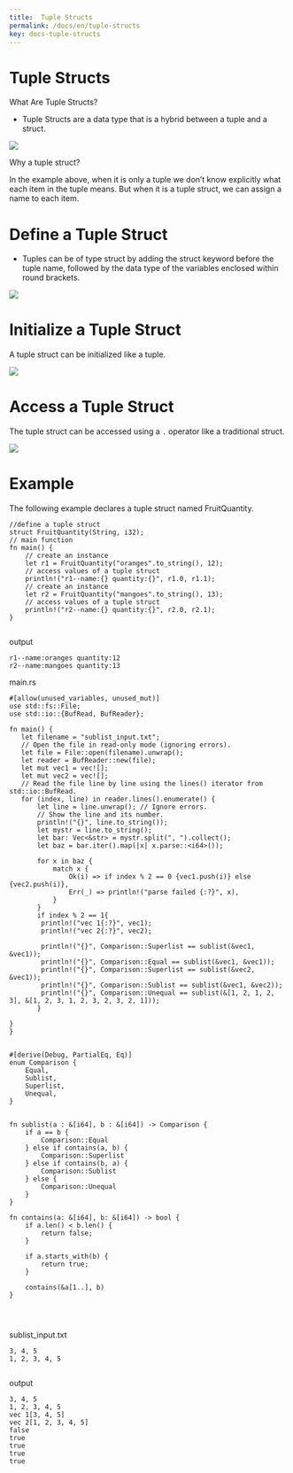 ```yaml
---
title:  Tuple Structs
permalink: /docs/en/tuple-structs
key: docs-tuple-structs
---
```



# Tuple Structs

What Are Tuple Structs? 
- Tuple Structs are a data type that is a hybrid between a tuple and a struct.

![](https://raw.githubusercontent.com/sangam14/RustLabs/master/img/tuple-struct-ex1.png)

Why a tuple struct?

In the example above, when it is only a tuple we don’t know explicitly what each item in the tuple means. But when it is a tuple struct, we can assign a
name to each item.

 # Define a Tuple Struct 
- Tuples can be of type struct by adding the struct keyword before the tuple name, followed by the data type of the variables enclosed within round brackets.

![](https://raw.githubusercontent.com/sangam14/RustLabs/master/img/tuple-struct-syntax.png)

# Initialize a Tuple Struct 
A tuple struct can be initialized like a tuple.

![](https://raw.githubusercontent.com/sangam14/RustLabs/master/img/tuple-struct-init.png)

# Access a Tuple Struct 
The tuple struct can be accessed using a `.` operator like a traditional struct.

![](https://raw.githubusercontent.com/sangam14/RustLabs/master/img/tuple-struct-access.png)

# Example
The following example declares a tuple struct named FruitQuantity.
```
//define a tuple struct
struct FruitQuantity(String, i32);
// main function
fn main() {
    // create an instance
    let r1 = FruitQuantity("oranges".to_string(), 12);
    // access values of a tuple struct
    println!("r1--name:{} quantity:{}", r1.0, r1.1);
    // create an instance
    let r2 = FruitQuantity("mangoes".to_string(), 13);
    // access values of a tuple struct
    println!("r2--name:{} quantity:{}", r2.0, r2.1);   
}


```

output

```
r1--name:oranges quantity:12
r2--name:mangoes quantity:13

```


main.rs 
```
#[allow(unused_variables, unused_mut)]
use std::fs::File;
use std::io::{BufRead, BufReader};
 
fn main() {
   let filename = "sublist_input.txt";
   // Open the file in read-only mode (ignoring errors).
   let file = File::open(filename).unwrap();
   let reader = BufReader::new(file);
   let mut vec1 = vec![];
   let mut vec2 = vec![];
   // Read the file line by line using the lines() iterator from std::io::BufRead.
   for (index, line) in reader.lines().enumerate() {
       let line = line.unwrap(); // Ignore errors.
       // Show the line and its number.
       println!("{}", line.to_string());
       let mystr = line.to_string();
       let bar: Vec<&str> = mystr.split(", ").collect();
       let baz = bar.iter().map(|x| x.parse::<i64>());

       for x in baz {
           match x {
               Ok(i) => if index % 2 == 0 {vec1.push(i)} else {vec2.push(i)},
               Err(_) => println!("parse failed {:?}", x),
           }
       }
       if index % 2 == 1{
        println!("vec 1{:?}", vec1);  
        println!("vec 2{:?}", vec2);   
   
        println!("{}", Comparison::Superlist == sublist(&vec1, &vec1));
        println!("{}", Comparison::Equal == sublist(&vec1, &vec1));
        println!("{}", Comparison::Superlist == sublist(&vec2, &vec1));
        println!("{}", Comparison::Sublist == sublist(&vec1, &vec2));
        println!("{}", Comparison::Unequal == sublist(&[1, 2, 1, 2, 3], &[1, 2, 3, 1, 2, 3, 2, 3, 2, 1]));
       }

}
}


#[derive(Debug, PartialEq, Eq)]
enum Comparison {
    Equal,
    Sublist,
    Superlist,
    Unequal,
}


fn sublist(a : &[i64], b : &[i64]) -> Comparison {
    if a == b {
        Comparison::Equal
    } else if contains(a, b) {
        Comparison::Superlist
    } else if contains(b, a) {
        Comparison::Sublist
    } else {
        Comparison::Unequal
    }
}

fn contains(a: &[i64], b: &[i64]) -> bool {
    if a.len() < b.len() {
        return false;
    }

    if a.starts_with(b) {
        return true;
    }

    contains(&a[1..], b)
}




```
sublist_input.txt

```
3, 4, 5
1, 2, 3, 4, 5


```
output 

```
3, 4, 5
1, 2, 3, 4, 5
vec 1[3, 4, 5]
vec 2[1, 2, 3, 4, 5]
false
true
true
true
true



```


